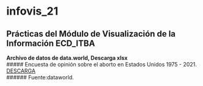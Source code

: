 
# infovis_21

## Prácticas del Módulo de Visualización de la Información ECD_ITBA


**Archivo de datos de data.world, Descarga xlsx**  
    ##### Encuesta de opinión sobre el aborto en Estados Unidos 1975 - 2021.  [DESCARGA](https://cdlezana.github.io/infovis_21/mom2021w36)  
    ###### Fuente:dataworld.

